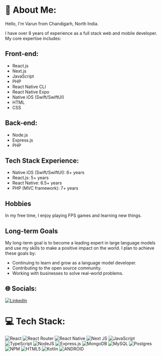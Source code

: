 # 💫 About Me:

Hello, I'm Varun from Chandigarh, North India.

I have over 8 years of experience as a full stack web and mobile developer. My core expertise includes:

## Front-end:
- React.js
- Next.js
- JavaScript
- PHP
- React Native CLI
- React Native Expo
- Native iOS (Swift/SwiftUI)
- HTML
- CSS

## Back-end:
- Node.js
- Express.js
- PHP

## Tech Stack Experience:
- Native iOS (Swift/SwiftUI): 6+ years
- React.js: 5+ years
- React Native: 6.5+ years
- PHP (MVC framework): 7+ years

## Hobbies

In my free time, I enjoy playing FPS games and learning new things.

## Long-term Goals

My long-term goal is to become a leading expert in large language models and use my skills to make a positive impact on the world. I plan to achieve these goals by:

- Continuing to learn and grow as a language model developer.
- Contributing to the open source community.
- Working with businesses to solve real-world problems.



## 🌐 Socials:
[![LinkedIn](https://img.shields.io/badge/LinkedIn-%230077B5.svg?logo=linkedin&logoColor=white)](https://www.linkedin.com/in/varun-chugh-7aa602142/) 

# 💻 Tech Stack:
![React](https://img.shields.io/badge/react-%2320232a.svg?style=for-the-badge&logo=react&logoColor=%2361DAFB) ![React Router](https://img.shields.io/badge/React_Router-CA4245?style=for-the-badge&logo=react-router&logoColor=white) ![React Native](https://img.shields.io/badge/react_native-%2320232a.svg?style=for-the-badge&logo=react&logoColor=%2361DAFB) ![Next JS](https://img.shields.io/badge/Next-black?style=for-the-badge&logo=next.js&logoColor=white) ![JavaScript](https://img.shields.io/badge/javascript-%23323330.svg?style=for-the-badge&logo=javascript&logoColor=%23F7DF1E) ![TypeScript](https://shields.io/badge/TypeScript-3078c6.svg?style=for-the-badge&logo=typescript&logoColor=white) ![NodeJS](https://img.shields.io/badge/node.js-6DA55F?style=for-the-badge&logo=node.js&logoColor=white) ![Express.js](https://img.shields.io/badge/express.js-%23404d59.svg?style=for-the-badge&logo=express&logoColor=%2361DAFB) ![MongoDB](https://img.shields.io/badge/MongoDB-%234ea94b.svg?style=for-the-badge&logo=mongodb&logoColor=white) ![MySQL](https://img.shields.io/badge/mysql-%2300f.svg?style=for-the-badge&logo=mysql&logoColor=white) ![Postgres](https://img.shields.io/badge/postgres-%23316192.svg?style=for-the-badge&logo=postgresql&logoColor=white) ![NPM](https://img.shields.io/badge/NPM-%23000000.svg?style=for-the-badge&logo=npm&logoColor=white) ![HTML5](https://img.shields.io/badge/html5-%23E34F26.svg?style=for-the-badge&logo=html5&logoColor=white) ![Kotlin](https://img.shields.io/badge/kotlin-%230095D5.svg?style=for-the-badge&logo=kotlin&logoColor=white) ![ANDROID](https://img.shields.io/badge/android-%2320232a.svg?style=for-the-badge&logo=android&logoColor=%a4c639)
